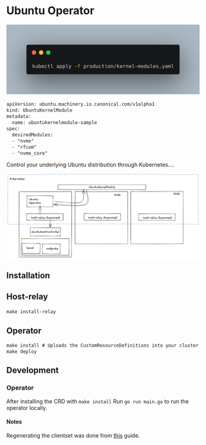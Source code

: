 # Ubuntu Operator


![modules](images/carbon.png)


```
apiVersion: ubuntu.machinery.io.canonical.com/v1alpha1
kind: UbuntuKernelModule
metadata:
  name: ubuntukernelmodule-sample
spec:
  desiredModules:
  - "nvme"
  - "rfcom"
  - "nvme_core"
```

Control your underlying Ubuntu distribution through Kubernetes....

![arch](images/arch.png)


## Installation

## Host-relay

`make install-relay`

## Operator 
```
make install # Uploads the CustomResourceDefinitions into your cluster
make deploy
```


## Development

### Operator 

After installing the CRD with `make install`
Run `go run main.go` to run the operator locally.


#### Notes

Regenerating the clientset was done from [this](https://www.fatalerrors.org/a/writing-crd-by-mixing-kubeuilder-and-code-generator.html) guide.